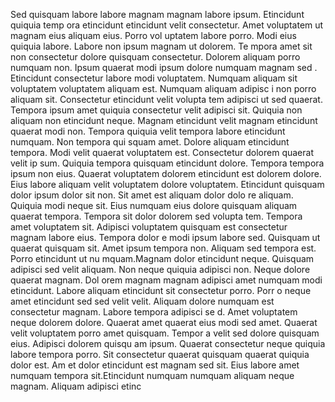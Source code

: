 Sed quisquam labore labore magnam magnam labore ipsum. Etincidunt quiquia temp
ora etincidunt etincidunt velit consectetur. Amet voluptatem ut magnam eius aliquam eius. Porro vol
uptatem labore porro. Modi eius quiquia labore. Labore non ipsum magnam ut dolorem. Te
mpora amet sit non consectetur dolore quisquam consectetur. Dolorem aliquam porro numquam non. Ipsum quaerat modi ipsum dolore numquam magnam sed
.  Etincidunt consectetur labore modi voluptatem. Numquam aliquam sit voluptatem voluptatem aliquam est. Numquam aliquam adipisc
i non porro aliquam sit. Consectetur etincidunt velit volupta
tem adipisci ut sed quaerat. Tempora ipsum amet quiquia consectetur velit adipisci sit.  Quiquia non aliquam non etincidunt neque. Magnam
 etincidunt velit magnam etincidunt quaerat modi non. Tempora quiquia velit tempora labore etincidunt numquam. Non tempora qui
squam amet. Dolore aliquam etincidunt tempora. Modi velit quaerat voluptatem est. Consectetur dolorem quaerat velit ip
sum.  Quiquia tempora quisquam etincidunt dolore. Tempora tempora ipsum non eius. Quaerat voluptatem dolorem etincidunt est dolorem
 dolore. Eius labore aliquam velit voluptatem dolore voluptatem. Etincidunt quisquam dolor ipsum dolor sit non. Sit amet est aliquam dolor dolo
re aliquam. Quiquia modi neque sit. Eius numquam eius dolore quisquam aliquam quaerat tempora.  Tempora sit dolor dolorem sed volupta
tem. Tempora amet voluptatem sit. Adipisci voluptatem quisquam est consectetur magnam labore eius. Tempora dolor
e modi ipsum labore sed. Quisquam ut quaerat quisquam sit. Amet ipsum tempora non. Aliquam sed tempora est. Porro etincidunt ut nu
mquam.Magnam dolor etincidunt neque. Quisquam adipisci sed velit aliquam. Non neque quiquia adipisci non. Neque dolore quaerat magnam. Dol
orem magnam magnam adipisci amet numquam modi etincidunt.  Labore aliquam etincidunt sit consectetur porro. Porr
o neque amet etincidunt sed sed velit velit. Aliquam dolore numquam est consectetur magnam. Labore tempora adipisci se
d. Amet voluptatem neque dolorem dolore.  Quaerat amet quaerat eius modi sed amet. Quaerat velit voluptatem porro amet quisquam. Tempor
a velit sed dolore quisquam eius. Adipisci dolorem quisqu
am ipsum. Quaerat consectetur neque quiquia labore tempora porro. Sit consectetur quaerat quisquam quaerat quiquia dolor est. Am
et dolor etincidunt est magnam sed sit. Eius labore amet numquam tempora sit.Etincidunt numquam numquam aliquam neque magnam. Aliquam adipisci etinc
